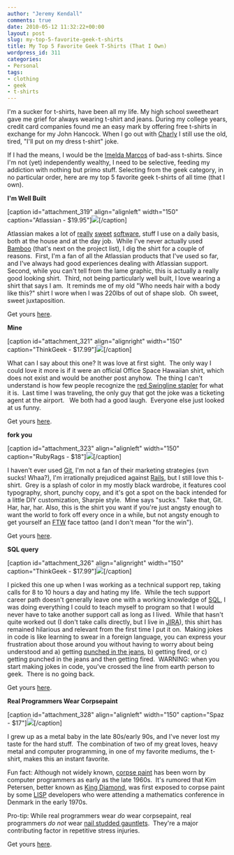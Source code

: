 ```yaml
---
author: "Jeremy Kendall"
comments: true
date: 2010-05-12 11:32:22+00:00
layout: post
slug: my-top-5-favorite-geek-t-shirts
title: My Top 5 Favorite Geek T-Shirts (That I Own)
wordpress_id: 311
categories:
- Personal
tags:
- clothing
- geek
- t-shirts
---
```


I'm a sucker for t-shirts, have been all my life.  My high school sweetheart gave me grief for always wearing t-shirt and jeans.  During my college years, credit card companies found me an easy mark by offering free t-shirts in exchange for my John Hancock.  When I go out with [Charly](http://chachacharlys.com) I still use the old, tired, "I'll put on my dress t-shirt" joke.

If I had the means, I would be the [Imelda Marcos](http://www.time.com/time/magazine/article/0,9171,963620,00.html) of bad-ass t-shirts.  Since I'm not (yet) independently wealthy, I need to be selective, feeding my addiction with nothing but primo stuff.  Selecting from the geek category, in no particular order, here are my top 5 favorite geek t-shirts of all time (that I own).

**I'm Well Built**

[caption id="attachment_319" align="alignleft" width="150" caption="Atlassian - $19.95"][![](http://www.jeremykendall.net/wp-content/uploads/2010/05/im-well-built-150x150.jpg)](http://www.ptxstore.com/atlassian/product_info.php?products_id=43&osCsid=ae37328640a3deb205d3c644cb3f3dab)[/caption]

Atlassian makes a lot of [really](http://www.atlassian.com/software/jira/) [sweet](http://www.atlassian.com/software/confluence/) [software](http://www.atlassian.com/software/crowd/), stuff I use on a daily basis, both at the house and at the day job.  While I've never actually used [Bamboo](http://www.atlassian.com/software/bamboo/) (that's next on the project list), I dig the shirt for a couple of reasons.  First, I'm a fan of all the Atlassian products that I've used so far, and I've always had good experiences dealing with Atlassian support.  Second, while you can't tell from the lame graphic, this is actually a really good looking shirt.  Third, not being particularly well built, I love wearing a shirt that says I am.  It reminds me of my old "Who needs hair with a body like this?" shirt I wore when I was 220lbs of out of shape slob.  Oh sweet, sweet juxtaposition.

Get yours [here](http://www.ptxstore.com/atlassian/product_info.php?products_id=43&osCsid=ae37328640a3deb205d3c644cb3f3dab).

**Mine**

[caption id="attachment_321" align="alignright" width="150" caption="ThinkGeek - $17.99"][![](http://www.jeremykendall.net/wp-content/uploads/2010/05/mine-150x150.jpg)](http://www.thinkgeek.com/tshirts-apparel/unisex/popculture/9644/)[/caption]

What can I say about this one? It was love at first sight.  The only way I could love it more is if it were an official Office Space Hawaiian shirt, which does not exist and would be another post anyhow.  The thing I can't understand is how few people recognize the [red Swingline stapler](http://www.thinkgeek.com/homeoffice/supplies/61b7/) for what it is.  Last time I was traveling, the only guy that got the joke was a ticketing agent at the airport.   We both had a good laugh.  Everyone else just looked at us funny.

Get yours [here](http://www.thinkgeek.com/tshirts-apparel/unisex/popculture/9644/).

**fork you**

[caption id="attachment_323" align="alignleft" width="150" caption="RubyRags - $18"]****[![](http://www.jeremykendall.net/wp-content/uploads/2010/05/forkyou-150x150.png)](http://rubyrags.com/products/10)****[/caption]

I haven't ever used [Git](http://git-scm.com/), I'm not a fan of their marketing strategies (svn sucks! Whaa?), I'm irrationally prejudiced against [Rails](http://www.etsy.com/listing/34431985/fails-stickers-set-of-5), but I still love this t-shirt.  Grey is a splash of color in my mostly black wardrobe, it features cool typography, short, punchy copy, and it's got a spot on the back intended for a little DIY customization, Sharpie style.  Mine says "sucks."  Take that, Git.  Har, har, har.  Also, this is the shirt you want if you're just angsty enough to want the world to fork off every once in a while, but not angsty enough to get yourself an [FTW](http://en.wiktionary.org/wiki/FTW) face tattoo (and I don't mean "for the win").

Get yours [here](http://rubyrags.com/products/10).

**SQL query**

[caption id="attachment_326" align="alignright" width="150" caption="ThinkGeek - $17.99"]****[![](http://www.jeremykendall.net/wp-content/uploads/2010/05/no-clue-150x150.jpg)](http://www.thinkgeek.com/tshirts-apparel/unisex/itdepartment/595d/)****[/caption]

I picked this one up when I was working as a technical support rep, taking calls for 8 to 10 hours a day and hating my life.  While the tech support career path doesn't generally leave one with a working knowledge of [SQL](http://en.wikipedia.org/wiki/Sql), I was doing everything I could to teach myself to program so that I would never have to take another support call as long as I lived.  While that hasn't quite worked out (I don't take calls directly, but I live in [JIRA](http://www.atlassian.com/software/jira/)), this shirt has remained hilarious and relevant from the first time I put it on.  Making jokes in code is like learning to swear in a foreign language, you can express your frustration about those around you without having to worry about being understood and a) getting [punched in the jeans](http://www.youtube.com/watch?v=RN-qS1YU4Ik), b) getting fired, or c) getting punched in the jeans and then getting fired.  WARNING: when you start making jokes in code, you've crossed the line from earth person to geek.  There is no going back.

Get yours [here](http://www.thinkgeek.com/tshirts-apparel/unisex/itdepartment/595d/).

**Real Programmers Wear Corpsepaint**

[caption id="attachment_328" align="alignleft" width="150" caption="Spaz - $17"]****[![](http://www.jeremykendall.net/wp-content/uploads/2010/05/corpsepaint-150x150.png)](http://spaz.spreadshirt.com/real-programmers-wear-corpsepaint-A4939254)****[/caption]

I grew up as a metal baby in the late 80s/early 90s, and I've never lost my taste for the hard stuff.  The combination of two of my great loves, heavy metal and computer programming, in one of my favorite mediums, the t-shirt, makes this an instant favorite.  

Fun fact: Although not widely known, [corpse paint](http://en.wikipedia.org/wiki/Corpse_paint) has been worn by computer programmers as early as the late 1960s.  It's rumored that Kim Petersen, better known as [King Diamond](http://en.wikipedia.org/wiki/King_Diamond), was first exposed to corpse paint by some [LISP](http://en.wikipedia.org/wiki/Lisp_(programming_language)) developers who were attending a mathematics conference in Denmark in the early 1970s.

Pro-tip: While real programmers wear _do_ wear corpsepaint, real programmers _do not_ wear [nail studded gauntlets](http://www.jeremykendall.net/wp-content/uploads/2010/05/Kerry-King-december-05.jpg).  They're a major contributing factor in repetitive stress injuries.

Get yours [here](http://spaz.spreadshirt.com/real-programmers-wear-corpsepaint-A4939254).
